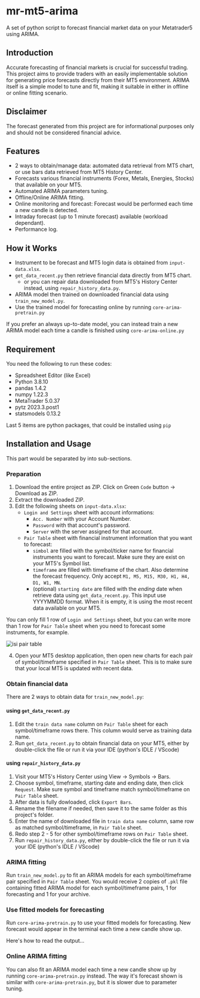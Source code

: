 # mr-mt5-arima
A set of python script to forecast financial market data on your Metatrader5 using ARIMA.

## Introduction
Accurate forecasting of financial markets is crucial for successful trading. This project aims to provide traders with an easily implementable solution for generating price forecasts directly from their MT5 environment. ARIMA itself is a simple model to tune and fit, making it suitable in either in offline or online fitting scenario.

## Disclaimer
The forecast generated from this project are for informational purposes only and should not be considered financial advice.

## Features
* 2 ways to obtain/manage data: automated data retrieval from MT5 chart, or use bars data retrieved from MT5 History Center.
* Forecasts various financial instruments (Forex, Metals, Energies, Stocks) that available on your MT5.
* Automated ARIMA parameters tuning.
* Offline/Online ARIMA fitting.
* Online monitoring and forecast: Forecast would be performed each time a new candle is detected.
* Intraday forecast (up to 1 minute forecast) available (workload dependant).
* Performance log.

## How it Works
* Instrument to be forecast and MT5 login data is obtained from `input-data.xlsx`.
* `get_data_recent.py` then retrieve financial data directly from MT5 chart.
  * or you can repair data downloaded from MT5's History Center instead, using `repair_history_data.py`.
* ARIMA model then trained on downloaded financial data using `train_new_model.py`.
* Use the trained model for forecasting online by running `core-arima-pretrain.py`

If you prefer an always up-to-date model, you can instead train a new ARIMA model each time a candle is finished using `core-arima-online.py`

## Requirement
You need the following to run these codes:
* Spreadsheet Editor (like Excel)
* Python 3.8.10
* pandas 1.4.2
* numpy 1.22.3
* MetaTrader 5.0.37
* pytz 2023.3.post1
* statsmodels 0.13.2

Last 5 items are python packages, that could be installed using `pip`

## Installation and Usage
This part would be separated by into sub-sections.

### Preparation
1. Download the entire project as ZIP. Click on Green `Code` button -> Download as ZIP.
2. Extract the downloaded ZIP.
3. Edit the following sheets on `input-data.xlsx`:
   * `Login and Settings` sheet with account informations:
     * `Acc. Number` with your Account Number.
     * `Password` with that account's password.
     * `Server` with the server assigned for that account.
   * `Pair Table` sheet with financial instrument information that you want to forecast:
     * `simbol` are filled with the symbol/ticker name for financial instruments you want to forecast. Make sure they are exist on your MT5's Symbol list.
     * `timeframe` are filled with timeframe of the chart. Also determine the forecast frequency. Only accept `M1, M5, M15, M30, H1, H4, D1, W1, MN`.
     * (optional) `starting date` are filled with the _ending_ date when retrieve data using `get_data_recent.py`. This input use YYYYMMDD format. When it is empty, it is using the most recent data available on your MT5.

You can only fill 1 row of `Login and Settings` sheet, but you can write more than 1 row for `Pair Table` sheet when you need to forecast some instruments, for example.

![isi pair table](https://github.com/user-attachments/assets/77042892-3284-426f-82e9-faab6de79b67)

4. Open your MT5 desktop application, then open new charts for each pair of symbol/timeframe specified in `Pair Table` sheet. This is to make sure that your local MT5 is updated with recent data.

### Obtain financial data
There are 2 ways to obtain data for `train_new_model.py`:

#### using `get_data_recent.py`
1. Edit the `train data name` column on `Pair Table` sheet for each symbol/timeframe rows there. This column would serve as training data name.
2. Run `get_data_recent.py` to obtain financial data on your MT5, either by double-click the file or run it via your IDE (python's IDLE / VScode)

#### using `repair_history_data.py`
1. Visit your MT5's History Center using View -> Symbols -> Bars.
2. Choose symbol, timeframe, starting date and ending date, then click `Request`. Make sure symbol and timeframe match symbol/timeframe on `Pair Table` sheet.
3. After data is fully dowloaded, click `Export Bars`.
4. Rename the filename if needed, then save it to the same folder as this project's folder.
5. Enter the name of downloaded file in `train data name` column, same row as matched symbol/timeframe, in `Pair Table` sheet.
6. Redo step 2 - 5 for other symbol/timeframe rows on `Pair Table` sheet.
7. Run `repair_history_data.py`, either by double-click the file or run it via your IDE (python's IDLE / VScode)

### ARIMA fitting
Run `train_new_model.py` to fit an ARIMA models for each symbol/timeframe pair specified in `Pair Table` sheet. You would receive 2 copies of `.pkl` file containing fitted ARIMA model for each symbol/timeframe pairs, 1 for forecasting and 1 for your archive.

### Use fitted models for forecasting
Run `core-arima-pretrain.py` to use your fitted models for forecasting. New forecast would appear in the terminal each time a new candle show up.

Here's how to read the output...

### Online ARIMA fitting
You can also fit an ARIMA model each time a new candle show up by running `core-arima-pretrain.py` instead. The way it's forecast shown is similar with `core-arima-pretrain.py`, but it is slower due to parameter tuning.


